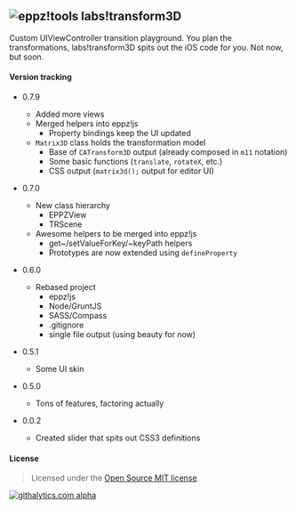 ## ![eppz!tools](http://www.eppz.eu/beacons/eppz!.png) labs!transform3D

Custom UIViewController transition playground. You plan the transformations, labs!transform3D spits out the iOS code for you. Not now, but soon.


#### Version tracking

* 0.7.9

    + Added more views
    + Merged helpers into eppz!js
        + Property bindings keep the UI updated
    + `Matrix3D` class holds the transformation model
        + Base of `CATransform3D` output (already composed in `m11` notation)
        + Some basic functions (`translate`, `rotateX`, etc.)
        + CSS output (`matrix3d();` output for editor UI)

* 0.7.0

    + New class hierarchy
        + EPPZView
        + TRScene
    + Awesome helpers to be merged into eppz!js
        + get~/setValueForKey/~keyPath helpers
        + Prototypes are now extended using `defineProperty`

* 0.6.0
    + Rebased project
        + eppz!js
        + Node/GruntJS
        + SASS/Compass
        + .gitignore
        + single file output (using beauty for now)

* 0.5.1
    + Some UI skin

* 0.5.0
    + Tons of features, factoring actually

* 0.0.2
    + Created slider that spits out CSS3 definitions


#### License

> Licensed under the [Open Source MIT license](http://en.wikipedia.org/wiki/MIT_License).

[![githalytics.com alpha](https://cruel-carlota.pagodabox.com/2873b2d81bd26e7c0d4ff1053f631cbb "githalytics.com")](http://githalytics.com/eppz/labs-filters)
